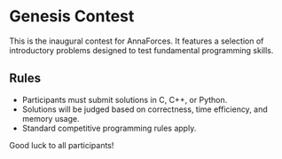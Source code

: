 # Genesis Contest

This is the inaugural contest for AnnaForces. It features a selection of introductory problems designed to test fundamental programming skills.

## Rules

*   Participants must submit solutions in C, C++, or Python.
*   Solutions will be judged based on correctness, time efficiency, and memory usage.
*   Standard competitive programming rules apply.

Good luck to all participants!